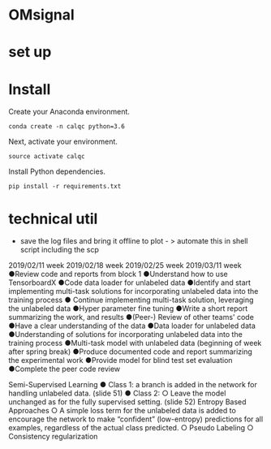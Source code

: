 # OMsignal

# set up

# Install

Create your Anaconda environment.

```
conda create -n calqc python=3.6
```

Next, activate your environment.

```
source activate calqc
```

Install Python dependencies.

```
pip install -r requirements.txt
```




# technical util
* save the log files and bring it offline to plot - > automate this in shell script including the scp

2019/02/11 week
2019/02/18 week
2019/02/25 week
2019/03/11 week
●Review code and reports from block 1
●Understand how to use TensorboardX
●Code data loader for unlabeled data
●Identify and start implementing multi-task solutions for incorporating unlabeled data into the training process
● Continue implementing multi-task solution, leveraging the unlabeled data
●Hyper parameter fine tuning
●Write a short report summarizing the work, and results
●(Peer-) Review of other teams' code
●Have a clear understanding of the data
●Data loader for unlabeled data
●Understanding of solutions for incorporating unlabeled data into the training process
●Multi-task model with unlabeled data (beginning of week after spring break)
●Produce documented code and report summarizing the experimental work
●Provide model for blind test set evaluation
●Complete the peer code review


Semi-Supervised Learning
● Class 1: a branch is added in the network for handling unlabeled data. (slide 51)
● Class 2:
○ Leave the model unchanged as for the fully
 supervised setting. (slide 52)
 Entropy Based Approaches
○ A simple loss term for the unlabeled data is added to encourage the network to make “confident” (low-entropy) predictions for all examples, regardless of the actual class predicted.
○ Pseudo Labeling
○ Consistency regularization

